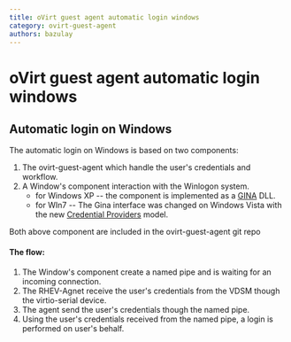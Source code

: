```yaml
---
title: oVirt guest agent automatic login windows
category: ovirt-guest-agent
authors: bazulay
---
```


<!-- TODO: Content review -->

# oVirt guest agent automatic login windows

## Automatic login on Windows

The automatic login on Windows is based on two components:

1. The ovirt-guest-agent which handle the user's credentials and workflow.
2. A Window's component interaction with the Winlogon system.
   * for Windows XP -- the component is implemented as a [GINA](http://msdn.microsoft.com/en-us/library/aa375457(v=vs.85).aspx) DLL. 
   * for WIn7 -- The Gina interface was changed on Windows Vista with the new [Credential Providers](http://msdn.microsoft.com/en-us/magazine/cc163489.aspx) model.

Both above component are included in the ovirt-guest-agent git repo

#### The flow:

1. The Window's component create a named pipe and is waiting for an incoming connection.
2. The RHEV-Agnet receive the user's credentials from the VDSM though the virtio-serial device.
3. The agent send the user's credentials though the named pipe.
4. Using the user's credentials received from the named pipe, a login is performed on user's behalf.

